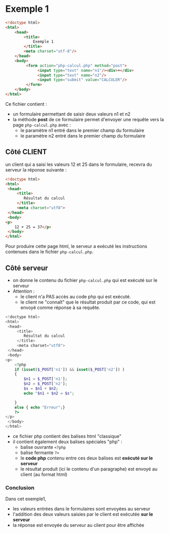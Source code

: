 # Exemple 1
```html
<!doctype html>
<html>
	<head>
		<title>
			Exemple 1
		</title>
		<meta charset="utf-8"/>
	</head>
	<body>
		 <form action="php-calcul.php" method="post">
			  <input type="text" name="n1"/><div>+</div>
			  <input type="text" name="n2"/>
			  <input type="submit" value="CALCULER"/>
		 </form>
	</body>
</html>
```

Ce fichier contient  : 
* un formulaire permettant de saisir deux valeurs n1  et  n2
* la méthode **post** de ce formulaire permet d'envoyer une requête vers la page `php-calcul.php` avec :
   * le paramètre n1 entré dans le premier champ du formulaire
   * le paramètre n2 entré dans le premier champ du formulaire

## Côté CLIENT
un client qui a saisi les valeurs 12 et 25 dans le formulaire, recevra du serveur la réponse suivante : 
```html
<!doctype html>
<html>
 <head>
     <title>
        Résultat du calcul
     </title>
     <meta charset="utf8">
 </head>
 <body>
<p>
    12 + 25 = 37</p>
 </body>
</html>
```

Pour produire cette page html, le serveur a exécuté les instructions contenues dans le fichier  `php-calcul.php`.
## Côté serveur
* on donne le contenu du fichier  `php-calcul.php` qui est exécuté sur le serveur 
* Attention : 
   * le client n'a PAS accès au code php qui est exécuté.
   * le client ne "connaît" que le résultat produit par ce code, qui est envoyé comme réponse à sa requête.

```php
<!doctype html>
<html>
 <head>
     <title>
        Résultat du calcul
     </title>
     <meta charset="utf8">
 </head>
 <body>
<p>
    <?php
    if (isset($_POST['n1']) && isset($_POST['n2']) )
    {
        $n1 = $_POST['n1'];
        $n2 = $_POST['n2'];
        $s = $n1 + $n2;
        echo "$n1 + $n2 = $s";

    }
    else { echo "Erreur";}
    ?>
</p>
 </body>
</html>
```
* ce fichier php contient des balises html "classique"
*  il contient également deux  balises spéciales "php" : 
   *  balise ouvrante  `<?php`
   *  balise fermante `?>`
   *  le **code php** contenu entre ces deux balises est **exécuté sur le serveur**
   *  le résultat produit (ici le contenu d'un paragraphe) est envoyé au client (au format html)

### Conclusion
Dans cet exemple1, 
* les valeurs entrées dans le formulaires sont envoyées au serveur
* l'addition des deux valeurs saisies par le client est exécutée **sur le serveur**
* la réponse est envoyée du serveur au client pour être affichée

